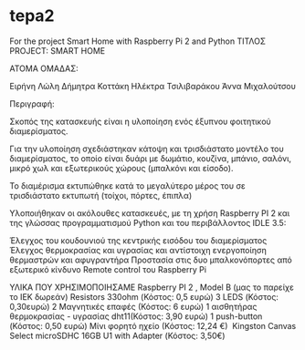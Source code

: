 # tepa2
For the project Smart Home with Raspberry Pi 2 and Python
ΤΙΤΛΟΣ PROJECT: SMART HOME

ΑΤΟΜΑ ΟΜΑΔΑΣ:

Ειρήνη Λώλη
Δήμητρα Κοττάκη
Ηλέκτρα Τσιλιβαράκου
Άννα Μιχαλούτσου

Περιγραφή:

Σκοπός της κατασκευής είναι η υλοποίηση ενός έξυπνου φοιτητικού διαμερίσματος.

Για την υλοποίηση σχεδιάστηκαν κάτοψη και τρισδιάστατο μοντέλο του διαμερίσματος, το οποίο είναι δυάρι με δωμάτιο, κουζίνα, μπάνιο, σαλόνι, μικρό χωλ και εξωτερικούς χώρους (μπαλκόνι και είσοδο).

Το διαμέρισμα εκτυπώθηκε κατά το μεγαλύτερο μέρος του σε τρισδιάστατο εκτυπωτή (τοίχοι, πόρτες, έπιπλα)

Υλοποιήθηκαν οι ακόλουθες κατασκευές, με τη χρήση Raspberry PI 2 και της γλώσσας προγραμματισμού Python και του περιβάλλοντος IDLE 3.5:

Έλεγχος του κουδουνιού της κεντρικής εισόδου του διαμερίσματος
Έλεγχος θερμοκρασίας και υγρασίας και αντίστοιχη ενεργοποίηση θερμαστρών και αφυγραντήρα
Προστασία στις δυο μπαλκονόπορτες από εξωτερικό κίνδυνο
Remote control του Raspberry Pi


ΥΛΙΚΑ ΠΟΥ ΧΡΗΣΙΜΟΠΟΙΗΣΑΜΕ
Raspberry PI 2 , Model B (μας το παρείχε το ΙΕΚ δωρεάν)
Resistors 330ohm (Κόστος: 0,5 ευρώ)
3 LEDS (Κόστος: 0,30ευρώ)
2 Μαγνητικές επαφές (Κόστος: 6 ευρώ)
1 αισθητήρας θερμοκρασίας - υγρασίας dht11(Κόστος: 3,90 ευρώ)
1 push-button (Κόστος: 0,50 ευρώ)
Μίνι φορητό ηχείο (Κόστος: 12,24 €) 
Kingston Canvas Select microSDHC 16GB U1 with Adapter (Κόστος: 3,50€)

